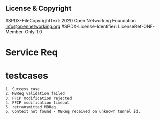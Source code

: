 License & Copyright
----

#SPDX-FileCopyrightText: 2020 Open Networking Foundation <info@opennetworking.org>
#SPDX-License-Identifier: LicenseRef-ONF-Member-Only-1.0


# Service Req
# testcases 
    1. Success case
    2. MBReq validation failed
    3. PFCP modification rejected
    4. PFCP modification timeout
    5. retransmitted MBReq
    6. Context not found - MBReq received on unknown tunnel id.
